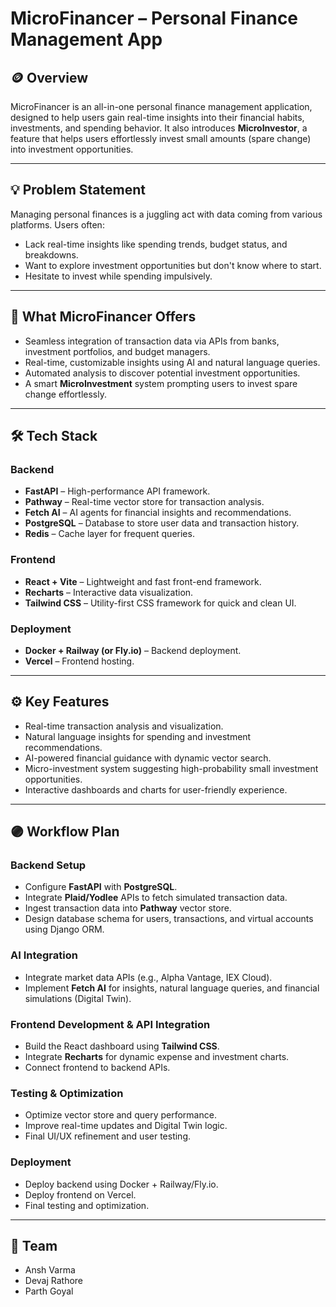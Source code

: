 # MicroFinancer – Personal Finance Management App

## 🪙 Overview

MicroFinancer is an all-in-one personal finance management application, designed to help users gain real-time insights into their financial habits, investments, and spending behavior. It also introduces **MicroInvestor**, a feature that helps users effortlessly invest small amounts (spare change) into investment opportunities.

---

## 💡 Problem Statement

Managing personal finances is a juggling act with data coming from various platforms. Users often:
- Lack real-time insights like spending trends, budget status, and breakdowns.
- Want to explore investment opportunities but don't know where to start.
- Hesitate to invest while spending impulsively.

---

## 🚀 What MicroFinancer Offers
- Seamless integration of transaction data via APIs from banks, investment portfolios, and budget managers.
- Real-time, customizable insights using AI and natural language queries.
- Automated analysis to discover potential investment opportunities.
- A smart **MicroInvestment** system prompting users to invest spare change effortlessly.

---

## 🛠️ Tech Stack

### Backend
- **FastAPI** – High-performance API framework.
- **Pathway** – Real-time vector store for transaction analysis.
- **Fetch AI** – AI agents for financial insights and recommendations.
- **PostgreSQL** – Database to store user data and transaction history.
- **Redis** – Cache layer for frequent queries.

### Frontend
- **React + Vite** – Lightweight and fast front-end framework.
- **Recharts** – Interactive data visualization.
- **Tailwind CSS** – Utility-first CSS framework for quick and clean UI.

### Deployment
- **Docker + Railway (or Fly.io)** – Backend deployment.
- **Vercel** – Frontend hosting.

---

## ⚙️ Key Features
- Real-time transaction analysis and visualization.
- Natural language insights for spending and investment recommendations.
- AI-powered financial guidance with dynamic vector search.
- Micro-investment system suggesting high-probability small investment opportunities.
- Interactive dashboards and charts for user-friendly experience.

---

## 🟣 Workflow Plan

### Backend Setup
- Configure **FastAPI** with **PostgreSQL**.
- Integrate **Plaid/Yodlee** APIs to fetch simulated transaction data.
- Ingest transaction data into **Pathway** vector store.
- Design database schema for users, transactions, and virtual accounts using Django ORM.

### AI Integration
- Integrate market data APIs (e.g., Alpha Vantage, IEX Cloud).
- Implement **Fetch AI** for insights, natural language queries, and financial simulations (Digital Twin).

### Frontend Development & API Integration
- Build the React dashboard using **Tailwind CSS**.
- Integrate **Recharts** for dynamic expense and investment charts.
- Connect frontend to backend APIs.

### Testing & Optimization
- Optimize vector store and query performance.
- Improve real-time updates and Digital Twin logic.
- Final UI/UX refinement and user testing.

### Deployment
- Deploy backend using Docker + Railway/Fly.io.
- Deploy frontend on Vercel.
- Final testing and optimization.

---

## 👥 Team
- Ansh Varma
- Devaj Rathore
- Parth Goyal
